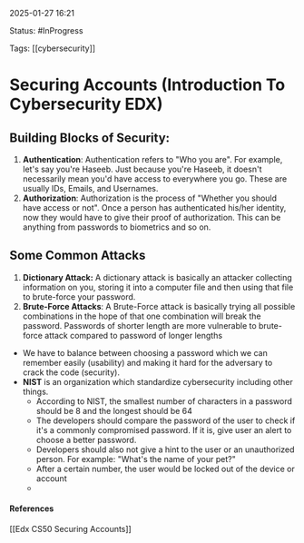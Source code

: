 
2025-01-27 16:21

Status: #InProgress 

Tags: [[cybersecurity]] 

# Securing Accounts (Introduction To Cybersecurity EDX)

## Building Blocks of Security:

1. **Authentication**: Authentication refers to "Who you are". For example, let's say you're Haseeb. Just because you're Haseeb, it doesn't necessarily mean you'd have access to everywhere you go. These are usually IDs, Emails, and Usernames.
2. **Authorization**: Authorization is the process of "Whether you should have access or not". Once a person has authenticated his/her identity, now they would have to give their proof of authorization. This can be anything from passwords to biometrics and so on.

## Some Common Attacks

1. **Dictionary Attack:** A dictionary attack is basically an attacker collecting information on you, storing it into a computer file and then using that file to brute-force your password.
2. **Brute-Force Attacks**: A Brute-Force attack is basically trying all possible combinations in the hope of that one combination will break the password. Passwords of shorter length are more vulnerable to brute-force attack compared to password of longer lengths

- We have to balance between choosing a password which we can remember easily (usability) and making it hard for the adversary to crack the code (security).
- **NIST** is an organization which standardize cybersecurity including other things.
  - According to NIST, the smallest number of characters in a password should be 8 and the longest should be 64
  - The developers should compare the password of the user to check if it's a commonly compromised password. If it is, give user an alert to choose a better password.
  - Developers should also not give a hint to the user or an unauthorized person. For example: "What's the name of your pet?"
  - After a certain number, the user would be locked out of the device or account
  - 



#### References
[[Edx CS50 Securing Accounts]]
